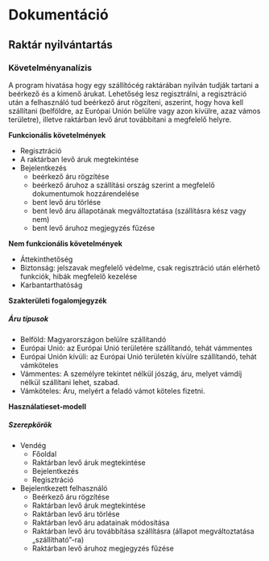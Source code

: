 # Dokumentáció
## Raktár nyilvántartás

### Követelményanalízis 
A program hivatása hogy egy szállítócég raktárában nyilván tudják tartani a beérkező és a kimenő árukat. 
Lehetőség lesz regisztrálni, a regisztráció után a felhasználó tud beérkező árut rögzíteni, aszerint, 
hogy hova kell szállítani (belföldre, az Európai Unión belülre vagy azon kívülre, azaz vámos területre), 
illetve raktárban levő árut továbbítani a megfelelő helyre.

**Funkcionális követelmények**
* Regisztráció
* A raktárban levő áruk megtekintése
* Bejelentkezés
  - beérkező áru rögzítése
  - beérkező áruhoz a szállítási ország szerint a megfelelő dokumentumok hozzárendelése
  -	bent levő áru törlése
  -	bent levő áru állapotának megváltoztatása (szállításra kész vagy nem)
  -	bent levő áruhoz megjegyzés fűzése
  
**Nem funkcionális követelmények**
*	Áttekinthetőség
*	Biztonság: jelszavak megfelelő védelme, csak regisztráció után elérhető funkciók, hibák megfelelő kezelése
*	Karbantarthatóság

**Szakterületi fogalomjegyzék**
##### Áru típusok
*	Belföld: Magyarországon belülre szállítandó
*	Európai Unió: az Európai Unió területére szállítandó, tehát vámmentes
*	Európai Unión kívüli: az Európai Unió területén kívülre szállítandó, tehát vámköteles
*	Vámmentes: A személyre tekintet nélkül jószág, áru, melyet vámdíj nélkül szállítani lehet, szabad.
*	Vámköteles: Áru, melyért a feladó vámot köteles fizetni.

**Használatieset-modell**
##### Szerepkörök
* Vendég
  -	Főoldal
  -	Raktárban levő áruk megtekintése
  -	Bejelentkezés
  -	Regisztráció
* Bejelentkezett felhasználó
  -	Beérkező áru rögzítése
  -	Raktárban levő áruk megtekintése
  -	Raktárban levő áru törlése
  -	Raktárban levő áru adatainak módosítása
  -	Raktárban levő áru továbbítása szállításra (állapot megváltoztatása „szállítható”-ra)
  -	Raktárban levő áruhoz megjegyzés fűzése



